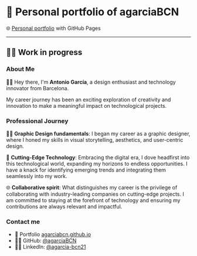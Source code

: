# 👤 Personal portfolio of agarciaBCN

🌐 [Personal portfolio](https://agarciabcn.github.io/) with GitHub Pages

---

## 👷‍♂️ Work in progress

### About Me

👨‍💻 Hey there, I'm **Antonio García**, a design enthusiast and technology innovator from Barcelona.

My career journey has been an exciting exploration of creativity and innovation to make a meaningful impact on technological projects.

### Professional Journey

👨‍🎨 **Graphic Design fundamentals**: I began my career as a graphic designer, where I honed my skills in visual storytelling, aesthetics, and user-centric design.

🤖 **Cutting-Edge Technology**: Embracing the digital era, I dove headfirst into this technological world, expanding my horizons to endless opportunities. I have a knack for identifying emerging trends and integrating them seamlessly into my work.

🌐 **Collaborative spirit**: What distinguishes my career is the privilege of collaborating with industry-leading companies on cutting-edge projects. I am committed to staying at the forefront of technology and ensuring my contributions are always relevant and impactful.

### Contact me

-   💼 Portfolio [agarciabcn.github.io](https://agarciabcn.github.io/)
-   🐱‍👤 GitHub: [@agarciaBCN](http://github.com/agarciaBCN/)
-   👨‍💼 LinkedIn: [@agarcia-bcn21](https://www.linkedin.com/in/agarcia-bcn21/)
